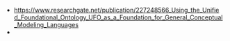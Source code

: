 
- https://www.researchgate.net/publication/227248566_Using_the_Unified_Foundational_Ontology_UFO_as_a_Foundation_for_General_Conceptual_Modeling_Languages
- 